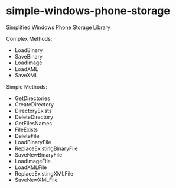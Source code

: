 simple-windows-phone-storage
============================

Simplified Windows Phone Storage Library

Complex Methods:
* LoadBinary
* SaveBinary
* LoadImage
* LoadXML
* SaveXML

Simple Methods:
* GetDirectories
* CreateDirectory
* DirectoryExists
* DeleteDirectory
* GetFilesNames
* FileExists
* DeleteFile
* LoadBinaryFile
* ReplaceExistingBinaryFile
* SaveNewBinaryFile
* LoadImageFile
* LoadXMLFile
* ReplaceExistingXMLFile
* SaveNewXMLFile
